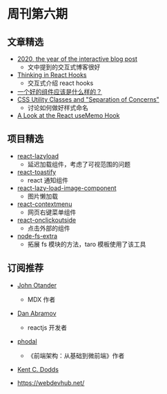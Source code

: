# 周刊第六期

## 文章精选

- [2020, the year of the interactive blog post](https://johno.com/year-of-the-interactive-blog-post/)
  - 文中提到的交互式博客很好
- [Thinking in React Hooks](https://wattenberger.com/blog/react-hooks)
  - 交互式介绍 react hooks
- [一个好的组件应该是什么样的？](https://mp.weixin.qq.com/s/P3pwzn1pmoGzjnS8nVyMgg)
- [CSS Utility Classes and "Separation of Concerns"](https://adamwathan.me/css-utility-classes-and-separation-of-concerns/)
  - 讨论如何做好样式命名
- [A Look at the React useMemo Hook](https://alligator.io/react/usememo/)

## 项目精选

- [react-lazyload](https://github.com/twobin/react-lazyload)
  - 延迟加载组件，考虑了可视范围的问题
- [react-toastify](https://github.com/fkhadra/react-toastify)
  - react 通知组件
- [react-lazy-load-image-component](https://github.com/Aljullu/react-lazy-load-image-component)
  - 图片懒加载
- [react-contextmenu](https://github.com/vkbansal/react-contextmenu)
  - 网页右键菜单组件
- [react-onclickoutside](https://github.com/Pomax/react-onclickoutside)
  - 点击外部的组件
- [node-fs-extra](https://github.com/jprichardson/node-fs-extra)
  - 拓展 fs 模块的方法，taro 模板使用了该工具

## 订阅推荐

- [John Otander](https://johno.com/)
  - MDX 作者
- [Dan Abramov](https://overreacted.io/)
  - reactjs 开发者
- [phodal](https://www.phodal.com/)
  - 《前端架构：从基础到微前端》作者
- [Kent C. Dodds](https://kentcdodds.com/blog)

- https://webdevhub.net/